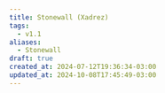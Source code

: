 ```yaml
---
title: Stonewall (Xadrez)
tags:
  - v1.1
aliases:
  - Stonewall
draft: true
created_at: 2024-07-12T19:36:34-03:00
updated_at: 2024-10-08T17:45:49-03:00
---
```

